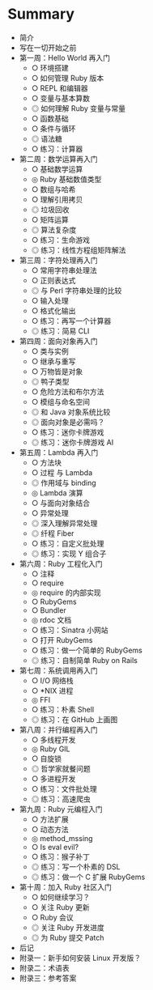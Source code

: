 # Summary

* 简介
* 写在一切开始之前
* 第一周：Hello World 再入门
  * ○ 环境搭建
  * ○ 如何管理 Ruby 版本
  * ○ REPL 和编辑器
  * ○ 变量与基本算数
  * ◎ 如何理解 Ruby 变量与常量
  * ○ 函数基础
  * ○ 条件与循环
  * ◎ 语法糖
  * ○ 练习：计算器
* 第二周：数学运算再入门
  * ○ 基础数学运算
  * ◎ Ruby 基础数值类型
  * ○ 数组与哈希
  * ○ 理解引用拷贝
  * ◎ 垃圾回收
  * ○ 矩阵运算
  * ◎ 算法复杂度
  * ○ 练习：生命游戏
  * ◎ 练习：线性方程组矩阵解法
* 第三周：字符处理再入门
  * ○ 常用字符串处理法
  * ○ 正则表达式
  * ◎ 与 Perl 字符串处理的比较
  * ○ 输入处理
  * ○ 格式化输出
  * ○ 练习：再写一个计算器
  * ◎ 练习：简易 CLI
* 第四周：面向对象再入门
  * ○ 类与实例
  * ○ 继承与重写
  * ○ 万物皆是对象
  * ◎ 鸭子类型
  * ○ 危险方法和布尔方法
  * ○ 模组与命名空间
  * ◎ 和 Java 对象系统比较
  * ◎ 面向对象是必需吗？
  * ○ 练习：迷你卡牌游戏
  * ◎ 练习：迷你卡牌游戏 AI
* 第五周：Lambda 再入门
  * ○ 方法块
  * ○ 过程 与 Lambda
  * ◎ 作用域与 binding
  * ◎ Lambda 演算
  * ○ 与面向对象结合
  * ○ 异常处理
  * ◎ 深入理解异常处理
  * ◎ 纤程 Fiber
  * ○ 练习：自定义批处理
  * ◎ 练习：实现 Y 组合子
* 第六周：Ruby 工程化入门
  * ○ 注释
  * ○ require
  * ◎ require 的内部实现
  * ○ RubyGems
  * ○ Bundler
  * ◎ rdoc 文档
  * ○ 练习：Sinatra 小网站
  * ○ 打开 RubyGems
  * ○ 练习：做一个简单的 RubyGems
  * ◎ 练习：自制简单 Ruby on Rails
* 第七周：系统调用再入门
  * ○ I/O 网络栈
  * ○ *NIX 进程
  * ◎ FFI
  * ○ 练习：朴素 Shell
  * ◎ 练习：在 GitHub 上画图
* 第八周：并行编程再入门
  * ○ 多线程开发
  * ◎ Ruby GIL
  * ○ 自旋锁
  * ◎ 哲学家就餐问题
  * ○ 多进程开发
  * ○ 练习：文件批处理
  * ◎ 练习：高速爬虫
* 第九周：Ruby 元编程入门
  * ○ 方法扩展
  * ○ 动态方法
  * ◎ method_mssing
  * ○ Is eval evil?
  * ○ 练习：猴子补丁
  * ◎ 练习：写一个朴素的 DSL
  * ◎ 练习：做一个 C 扩展 RubyGems
* 第十周：加入 Ruby 社区入门
  * ○ 如何继续学习？
  * ○ 关注 Ruby 更新
  * ○ Ruby 会议
  * ◎ 关注 Ruby 开发进度
  * ◎ 为 Ruby 提交 Patch
* 后记
* 附录一：新手如何安装 Linux 开发版？
* 附录二：术语表
* 附录三：参考答案
